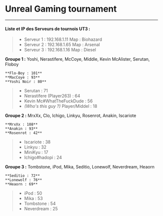 # Unreal Gaming tournament

---

#### Liste et IP des Serveurs  de tournois UT3 :

>- Serveur 1 :	192.168.1.11     Map : Biohazard
>- Serveur 2 : 	192.168.1.65     Map : Arsenal
>- Serveur 3 : 	192.168.1.16     Map : Diesel

**Groupe 1 :** Yoshi, Nerastifere, McCoye, Middle, Kevin McAlister, Serutan, Floboy

	**Flo-Boy : 101**
	**MacCoye : 93**
	**Yoshi Noir : 80**
>- Serutan : 71
>- Nerastifere (Player263) : 64
>- Kevin Mc#WhatTheFuckDude : 56
>- _(Who's this guy ?)_ Player/Middel : 18

**Groupe 2 :** MrxXx, Clo, Ichigo, Linkyu, Rosenrot, Anakin, Iscariote

	**MrxXx : 108**
	**Anakin : 93**
	**Rosenrot : 42**
>- Iscariote : 38
>- Linkyu : 32
>- MiniKyu : 17
>- Ichigo#hadopi : 24

**Groupe 3 :** Tombstone, iPod, Mika, Seditio, Lonewolf, Neverdream, Heaorn

	**Seditio : 72**
	**Lonewolf : 76**
	**Heaorn : 69**
>- iPod : 50
>- Mika : 53
>- Tombstone : 54
>- Neverdream : 25